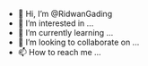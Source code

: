 - 👋 Hi, I’m @RidwanGading
- 👀 I’m interested in ...
- 🌱 I’m currently learning ...
- 💞️ I’m looking to collaborate on ...
- 📫 How to reach me ...

<!---
RidwanGading/RidwanGading is a ✨ special ✨ repository because its `README.md` (this file) appears on your GitHub profile.
You can click the Preview link to take a look at your changes.
--->
